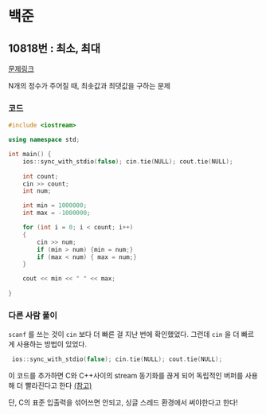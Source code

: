 # 백준

## 10818번 : 최소, 최대

[문제링크](https://www.acmicpc.net/problem/10818)

N개의 정수가 주어질 때, 최솟값과 최댓값을 구하는 문제


### 코드

```c++
#include <iostream>

using namespace std;

int main() {
    ios::sync_with_stdio(false); cin.tie(NULL); cout.tie(NULL);
    
    int count;
    cin >> count;
    int num;

    int min = 1000000;
    int max = -1000000;

    for (int i = 0; i < count; i++)
    {
        cin >> num;
        if (min > num) {min = num;}
        if (max < num) { max = num;}
    }

    cout << min << " " << max;
    
}
```

### 다른 사람 풀이

`scanf` 를 쓰는 것이 `cin` 보다 더 빠른 걸 지난 번에 확인했었다.
그런데 `cin` 을 더 빠르게 사용하는 방법이 있었다.

```c++
 ios::sync_with_stdio(false); cin.tie(NULL); cout.tie(NULL);
```

이 코드를 추가하면 C와 C++사이의 stream 동기화를 끊게 되어 독립적인 버퍼를 사용해 더 빨라진다고 한다  [(참고)](https://ip99202.github.io/posts/입출력-속도-줄이기/)

단, C의 표준 입출력을 섞어쓰면 안되고, 싱글 스레드 환경에서 써야한다고 한다!